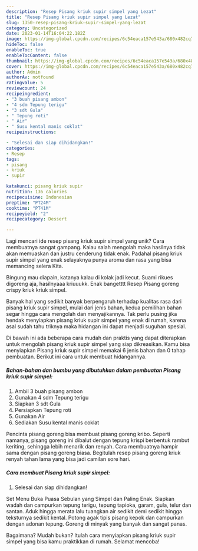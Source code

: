 ```yaml
---
description: "Resep Pisang kriuk supir simpel yang Lezat"
title: "Resep Pisang kriuk supir simpel yang Lezat"
slug: 1350-resep-pisang-kriuk-supir-simpel-yang-lezat
category: Uncategorized
date: 2023-01-14T16:04:22.182Z
image: https://img-global.cpcdn.com/recipes/6c54eaca157e543a/680x482cq70/pisang-kriuk-supir-simpel-foto-resep-utama.jpg
hideToc: false
enableToc: true
enableTocContent: false
thumbnail: https://img-global.cpcdn.com/recipes/6c54eaca157e543a/680x482cq70/pisang-kriuk-supir-simpel-foto-resep-utama.jpg
cover: https://img-global.cpcdn.com/recipes/6c54eaca157e543a/680x482cq70/pisang-kriuk-supir-simpel-foto-resep-utama.jpg
author: Admin
authorAv: notfound
ratingvalue: 5
reviewcount: 24
recipeingredient:
- "3 buah pisang ambon"
- "4 sdm Tepung terigu"
- "3 sdt Gula"
- " Tepung roti"
- " Air"
- " Susu kental manis coklat"
recipeinstructions:

- "Selesai dan siap dihidangkan!"
categories:
- Resep
tags:
- pisang
- kriuk
- supir

katakunci: pisang kriuk supir 
nutrition: 136 calories
recipecuisine: Indonesian
preptime: "PT24M"
cooktime: "PT41M"
recipeyield: "2"
recipecategory: Dessert

---
```





Lagi mencari ide resep pisang kriuk supir simpel yang unik? Cara membuatnya sangat gampang. Kalau salah mengolah maka hasilnya tidak akan memuaskan dan justru cenderung tidak enak. Padahal pisang kriuk supir simpel yang enak selayaknya punya aroma dan rasa yang bisa memancing selera Kita.





Bingung mau diapain, katanya kalau di kolak jadi kecut. Suami rikues digoreng aja, hasilnyaaa kriuuukk. Enak bangetttt Resep Pisang goreng crispy kriuk kriuk simpel.

Banyak hal yang sedikit banyak berpengaruh terhadap kualitas rasa dari pisang kriuk supir simpel, mulai dari jenis bahan, kedua pemilihan bahan segar hingga cara mengolah dan menyajikannya. Tak perlu pusing jika hendak menyiapkan pisang kriuk supir simpel yang enak di rumah, karena asal sudah tahu triknya maka hidangan ini dapat menjadi suguhan spesial.






Di bawah ini ada beberapa cara mudah dan praktis yang dapat diterapkan untuk mengolah pisang kriuk supir simpel yang siap dikreasikan. Kamu bisa menyiapkan Pisang kriuk supir simpel memakai 6 jenis bahan dan 0 tahap pembuatan. Berikut ini cara untuk membuat hidangannya.

<!--inarticleads1-->

##### Bahan-bahan dan bumbu yang dibutuhkan dalam pembuatan Pisang kriuk supir simpel:

1. Ambil 3 buah pisang ambon
1. Gunakan 4 sdm Tepung terigu
1. Siapkan 3 sdt Gula
1. Persiapkan  Tepung roti
1. Gunakan  Air
1. Sediakan  Susu kental manis coklat


Pencinta pisang goreng bisa membuat pisang goreng kribo. Seperti namanya, pisang goreng ini dibalut dengan tepung krispi berbentuk rambut keriting, sehingga lebih menarik dan renyah. Cara membuatnya hampir sama dengan pisang goreng biasa. Begitulah resep pisang goreng kriuk renyah tahan lama yang bisa jadi camilan sore hari. 

<!--inarticleads2-->

##### Cara membuat Pisang kriuk supir simpel:


1. Selesai dan siap dihidangkan!

Set Menu Buka Puasa Sebulan yang Simpel dan Paling Enak. Siapkan wadah dan campurkan tepung terigu, tepung tapioka, garam, gula, telur dan santan. Aduk hingga merata lalu tuangkan air sedikit demi sedikit hingga teksturnya sedikit kental. Potong agak tipis pisang kepok dan campurkan dengan adonan tepung. Goreng di minyak yang banyak dan sangat panas. 

Bagaimana? Mudah bukan? Itulah cara menyiapkan pisang kriuk supir simpel yang bisa kamu praktikkan di rumah. Selamat mencoba!
